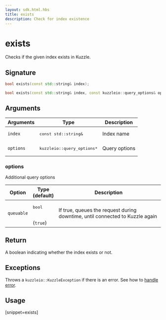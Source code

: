 ```yaml
---
layout: sdk.html.hbs
title: exists
description: Check for index existence
---
```


# exists

Checks if the given index exists in Kuzzle.

## Signature

```cpp
bool exists(const std::string& index);

bool exists(const std::string& index, const kuzzleio::query_options& options);
```

## Arguments

| Arguments | Type                                 | Description   |
| --------- | ------------------------------------ | ------------- |
| `index`   | <pre>const std::string&</pre>        | Index name    |
| `options` | <pre>kuzzleio::query_options\*</pre> | Query options |

### options

Additional query options

| Option     | Type<br/>(default)           | Description                                                                  |
| ---------- | ---------------------------- | ---------------------------------------------------------------------------- |
| `queuable` | <pre>bool</pre><br/>(`true`) | If true, queues the request during downtime, until connected to Kuzzle again |

## Return

A boolean indicating whether the index exists or not.

## Exceptions

Throws a `kuzzleio::KuzzleException` if there is an error. See how to [handle error](/sdk-reference/cpp/1/error-handling).

## Usage

[snippet=exists]
